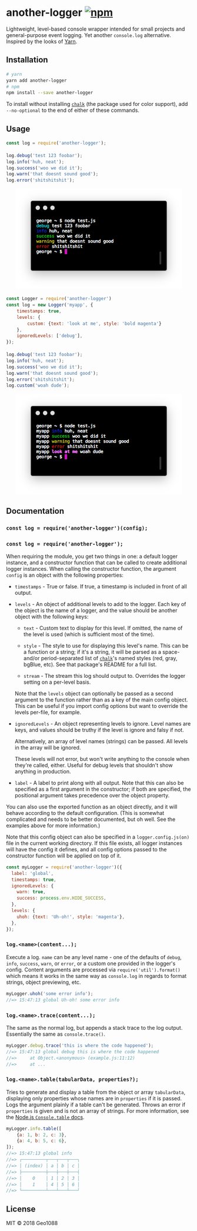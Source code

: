 # another-logger [![npm](https://img.shields.io/npm/v/another-logger.svg)](https://www.npmjs.com/package/another-logger)

Lightweight, level-based console wrapper intended for small projects and general-purpose event logging. Yet another `console.log` alternative. Inspired by the looks of [Yarn](https://yarnpkg.com/).

## Installation

```bash
# yarn
yarn add another-logger
# npm
npm install --save another-logger
```

To install without installing [`chalk`](https://npmjs.com/package/chalk) (the package used for color support), add `--no-optional` to the end of either of these commands.

## Usage

```js
const log = require('another-logger');

log.debug('test 123 foobar');
log.info('huh, neat');
log.success('woo we did it');
log.warn('that doesnt sound good');
log.error('shitshitshit');
```

<p align="center"><img alt="Example screenshot 1" src="screenshots/example-1.png"></p>

```js
const Logger = require('another-logger')
const log = new Logger('myapp', {
	timestamps: true,
	levels: {
		custom: {text: 'look at me', style: 'bold magenta'}
	},
	ignoredLevels: ['debug'],
});

log.debug('test 123 foobar');
log.info('huh, neat');
log.success('woo we did it');
log.warn('that doesnt sound good');
log.error('shitshitshit');
log.custom('woah dude');
```

<p align="center"><img alt="Example screenshot 2" src="screenshots/example-2.png"></p>

## Documentation

### `const log = require('another-logger')(config);`
### `const log = require('another-logger');`

When requiring the module, you get two things in one: a default logger instance, and a constructor function that can be called to create additional logger instances. When calling the constructor function, the argument `config` is an object with the following properties:

- `timestamps` - True or false. If true, a timestamp is included in front of all output.

- `levels` - An object of additional levels to add to the logger. Each key of the object is the name of a logger, and the value should be another object with the following keys:

	- `text` - Custom text to display for this level. If omitted, the name of the level is used (which is sufficient most of the time).

	- `style` - The style to use for displaying this level's name. This can be a function or a string; if it's a string, it will be parsed as a space- and/or period-separated list of [`chalk`](https://npmjs.com/package/chalk)'s named styles (red, gray, bgBlue, etc). See that package's README for a full list.

	- `stream` - The stream this log should output to. Overrides the logger setting on a per-level basis.

	Note that the `levels` object can optionally be passed as a second argument to the function rather than as a key of the main config object. This can be useful if you import config options but want to override the levels per-file, for example.

- `ignoredLevels` - An object representing levels to ignore. Level names are keys, and values should be truthy if the level is ignore and falsy if not.

  Alternatively, an array of level names (strings) can be passed. All levels in the array will be ignored.

  These levels will not error, but won't write anything to the console when they're called, either. Useful for debug levels that shouldn't show anything in production.

- `label` - A label to print along with all output. Note that this can also be specified as a first argument in the constructor; if both are specified, the positional argument takes precedence over the object property.

You can also use the exported function as an object directly, and it will behave according to the default configuration. (This is somewhat complicated and needs to be better documented, but oh well. See the examples above for more information.)

Note that this config object can also be specified in a `logger.config.js(on)` file in the current working directory. If this file exists, all logger instances will have the config it defines, and all config options passed to the constructor function will be applied on top of it.

```js
const myLogger = require('another-logger')({
  label: 'global',
  timestamps: true,
  ignoredLevels: {
    warn: true,
    success: process.env.HIDE_SUCCESS,
  },
  levels: {
    uhoh: {text: 'Uh-oh!', style: 'magenta'},
  },
});
```

### `log.<name>(content...);`

Execute a log. `name` can be any level name - one of the defaults of `debug`, `info`, `success`, `warn`, or `error`, or a custom one provided in the logger's config. Content arguments are processed via `require('util').format()` which means it works in the same way as `console.log` in regards to format strings, object previewing, etc.

```js
myLogger.uhoh('some error info');
//=> 15:47:13 global Uh-oh! some error info
```

### `log.<name>.trace(content...);`

The same as the normal log, but appends a stack trace to the log output. Essentially the same as `console.trace()`.

```js
myLogger.debug.trace('this is where the code happened');
//=> 15:47:13 global debug this is where the code happened
//=>     at Object.<anonymous> (example.js:11:12)
//=>     at ...
```

### `log.<name>.table(tabularData, properties?);`

Tries to generate and display a table from the object or array `tabularData`, displaying only properties whose names are in `properties` if it is passed. Logs the argument plainly if a table can't be generated. Throws an error if `properties` is given and is not an array of strings. For more information, see the [Node.js `Console.table` docs](https://nodejs.org/docs/v11.6.0/api/console.html#console_console_table_tabulardata_properties).

```js
myLogger.info.table([
	{a: 1, b: 2, c: 3},
	{a: 4, b: 5, c: 6},
]);
//=> 15:47:13 global info
//=> ┌─────────┬───┬───┬───┐
//=> │ (index) │ a │ b │ c │
//=> ├─────────┼───┼───┼───┤
//=> │    0    │ 1 │ 2 │ 3 │
//=> │    1    │ 4 │ 5 │ 6 │
//=> └─────────┴───┴───┴───┘
```

## License

MIT &copy; 2018 Geo1088
